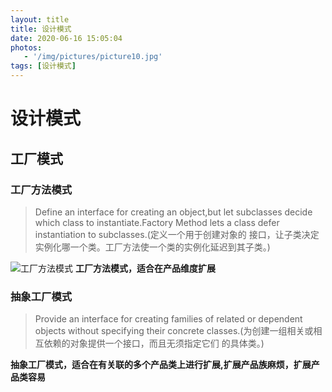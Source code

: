 ```yaml
---
layout: title
title: 设计模式
date: 2020-06-16 15:05:04
photos:
   - '/img/pictures/picture10.jpg'
tags: [设计模式]
---
```


# 设计模式

## 工厂模式
### 工厂方法模式
> Define an interface for creating an object,but let subclasses decide which class to instantiate.Factory Method lets a class defer instantiation to subclasses.(定义一个用于创建对象的 接口，让子类决定实例化哪一个类。工厂方法使一个类的实例化延迟到其子类。)

![工厂方法模式](/img/design-factory.png)
**工厂方法模式，适合在产品维度扩展**

### 抽象工厂模式
> Provide an interface for creating families of related or dependent objects without specifying their concrete classes.(为创建一组相关或相互依赖的对象提供一个接口，而且无须指定它们 的具体类。)

**抽象工厂模式，适合在有关联的多个产品类上进行扩展,扩展产品族麻烦，扩展产品类容易**